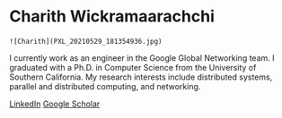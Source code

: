 # Charith Wickramaarachchi

    ![Charith](PXL_20210529_181354936.jpg)

I currently work as an engineer in the Google Global Networking team. I graduated with a Ph.D. in Computer Science from the University of Southern California. My research interests include distributed systems, parallel and distributed computing, and networking.


[LinkedIn](https://www.linkedin.com/in/charith-wickramaarachchi-43797218/) [Google Scholar](https://scholar.google.com/citations?user=R84Xky0AAAAJ&hl=en)

